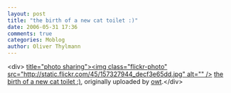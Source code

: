 ```yaml
---
layout: post
title: "the birth of a new cat toilet :)"
date: 2006-05-31 17:36
comments: true
categories: Moblog
author: Oliver Thylmann
---
```



&lt;div&gt;	[ title=&quot;photo sharing&quot;&gt;&lt;img class=&quot;flickr-photo&quot; src=&quot;http://static.flickr.com/45/157327944_decf3e65dd.jpg&quot; alt=&quot;&quot; /&gt;](http://www.flickr.com/photos/oliver/157327944/)	[the birth of a new cat toilet :)](http://www.flickr.com/photos/oliver/157327944/), originally uploaded by [owt](http://www.flickr.com/people/oliver/).&lt;/div&gt;					


